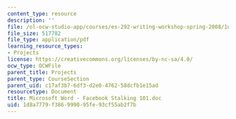 ```yaml
---
content_type: resource
description: ''
file: /ol-ocw-studio-app/courses/es-292-writing-workshop-spring-2008/1d8a7779f386999095fe93cf55ab2f7b_MITES_292S08_facbok.pdf
file_size: 517782
file_type: application/pdf
learning_resource_types:
- Projects
license: https://creativecommons.org/licenses/by-nc-sa/4.0/
ocw_type: OCWFile
parent_title: Projects
parent_type: CourseSection
parent_uid: c17af3b7-6df3-d2e0-4762-58dcfb1e15ad
resourcetype: Document
title: Microsoft Word - Facebook Stalking 101.doc
uid: 1d8a7779-f386-9990-95fe-93cf55ab2f7b
---
```

